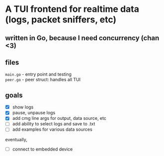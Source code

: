 # A TUI frontend for realtime data (logs, packet sniffers, etc)
## written in Go, because I need concurrency (chan <3)

## files
`main.go` - entry point and testing\
`peer.go` - peer struct: handles all TUI

## goals
- [x] show logs
- [x] pause, unpause logs
- [x] add cmg line args for output, data source, etc
- [ ] add ability to select logs and save to .txt
- [ ] add examples for various data sources

eventually,
- [ ] connect to embedded device

